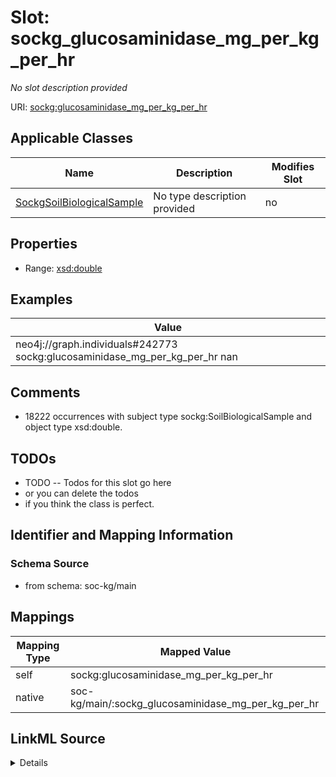 

# Slot: sockg_glucosaminidase_mg_per_kg_per_hr


_No slot description provided_





URI: [sockg:glucosaminidase_mg_per_kg_per_hr](http://www.semanticweb.org/sockg/ontologies/2024/0/soil-carbon-ontology/glucosaminidase_mg_per_kg_per_hr)



<!-- no inheritance hierarchy -->





## Applicable Classes

| Name | Description | Modifies Slot |
| --- | --- | --- |
| [SockgSoilBiologicalSample](../classes/SockgSoilBiologicalSample.md) | No type description provided |  no  |







## Properties

* Range: [xsd:double](http://www.w3.org/2001/XMLSchema#double)






## Examples

| Value |
| --- |
| neo4j://graph.individuals#242773 sockg:glucosaminidase_mg_per_kg_per_hr nan |

## Comments

* 18222 occurrences with subject type sockg:SoilBiologicalSample and object type xsd:double.

## TODOs

* TODO -- Todos for this slot go here
* or you can delete the todos
* if you think the class is perfect.

## Identifier and Mapping Information







### Schema Source


* from schema: soc-kg/main




## Mappings

| Mapping Type | Mapped Value |
| ---  | ---  |
| self | sockg:glucosaminidase_mg_per_kg_per_hr |
| native | soc-kg/main/:sockg_glucosaminidase_mg_per_kg_per_hr |




## LinkML Source

<details>
```yaml
name: sockg_glucosaminidase_mg_per_kg_per_hr
description: No slot description provided
todos:
- TODO -- Todos for this slot go here
- or you can delete the todos
- if you think the class is perfect.
comments:
- 18222 occurrences with subject type sockg:SoilBiologicalSample and object type xsd:double.
examples:
- value: neo4j://graph.individuals#242773 sockg:glucosaminidase_mg_per_kg_per_hr nan
from_schema: soc-kg/main
rank: 1000
slot_uri: sockg:glucosaminidase_mg_per_kg_per_hr
alias: sockg_glucosaminidase_mg_per_kg_per_hr
domain_of:
- sockg_SoilBiologicalSample
range: double

```
</details>